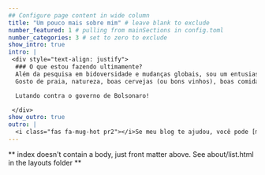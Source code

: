 ```yaml
---
## Configure page content in wide column
title: "Um pouco mais sobre mim" # leave blank to exclude
number_featured: 1 # pulling from mainSections in config.toml
number_categories: 3 # set to zero to exclude
show_intro: true
intro: |
 <div style="text-align: justify"> 
  ### O que estou fazendo ultimamente? 
  Além da pesquisa em bidoversidade e mudanças globais, sou um entusiasta da programação R (#rstats) ! Também amo Github e seus recursos. 
  Gosto de praia, natureza, boas cervejas (ou bons vinhos), boas comidas e bons livros (TAG lover <3).

  Lutando contra o governo de Bolsonaro!

 </div>
show_outro: true 
outro: |
  <i class="fas fa-mug-hot pr2"></i>Se meu blog te ajudou, você pode [me pagar um café](https://ko-fi.com/)!
---
```


** index doesn't contain a body, just front matter above.
See about/list.html in the layouts folder **

